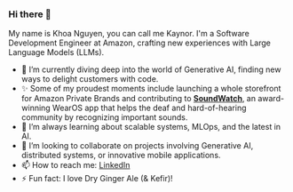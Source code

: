 ### Hi there 👋

My name is Khoa Nguyen, you can call me Kaynor. I'm a Software Development Engineer at Amazon, crafting new experiences with Large Language Models (LLMs).

- 🔭 I’m currently diving deep into the world of Generative AI, finding new ways to delight customers with code.
- ✨ Some of my proudest moments include launching a whole storefront for Amazon Private Brands and contributing to **[SoundWatch](https://github.com/makeabilitylab/SoundWatch)**, an award-winning WearOS app that helps the deaf and hard-of-hearing community by recognizing important sounds.
- 🌱 I’m always learning about scalable systems, MLOps, and the latest in AI.
- 👯 I’m looking to collaborate on projects involving Generative AI, distributed systems, or innovative mobile applications.
- 📫 How to reach me: [LinkedIn](https://www.linkedin.com/in/akka/)
- ⚡ Fun fact: I love Dry Ginger Ale (& Kefir)!
<!--
**akkaneror/akkaneror** is a ✨ _special_ ✨ repository because its `README.md` (this file) appears on your GitHub profile.


- 💬 Ask me about ...

- 😄 Pronouns: ...

-->
